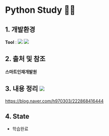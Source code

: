# Python Study 👨‍💻

## 1. 개발환경
<Strong>Tool</Strong> : <img src="https://img.shields.io/badge/Jupyter-F37626?style=flat-square&logo=Jupyter&logoColor=white"/> <img src="https://img.shields.io/badge/Python-3776AB?style=flat-square&logo=Python&logoColor=white"/> 

## 2. 출처 및 참조
<b>스마트인재개발원</b>

## 3. 내용 정리 <img src="https://img.shields.io/badge/ My blog-03C75A?style=flat-square&logo=Naver&logoColor=white&link=https://blog.naver.com/h970303"/>
https://blog.naver.com/h970303/222868416444

## 4. State
- 학습완료
